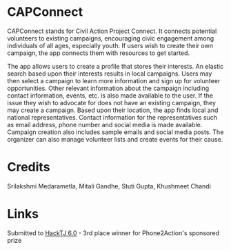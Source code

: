 # CAPConnect

CAPConnect stands for Civil Action Project Connect. It connects potential volunteers to existing campaigns, encouraging civic engagement among individuals of all ages, especially youth. If users wish to create their own campaign, the app connects them with resources to get started.

The app allows users to create a profile that stores their interests. An elastic search based upon their interests results in local campaigns. Users may then select a campaign to learn more information and sign up for volunteer opportunities. Other relevant information about the campaign including contact information, events, etc. is also made available to the user. If the issue they wish to advocate for does not have an existing campaign, they may create a campaign. Based upon their location, the app finds local and national representatives. Contact information for the representatives such as email address, phone number and social media is made available. Campaign creation also includes sample emails and social media posts. The organizer can also manage volunteer lists and create events for their cause.

# Credits
Srilakshmi Medarametla, Mitali Gandhe, Stuti Gupta, Khushmeet Chandi

# Links
Submitted to [HackTJ 6.0](https://devpost.com/software/capconnector) - 3rd place winner for Phone2Action's sponsored prize
